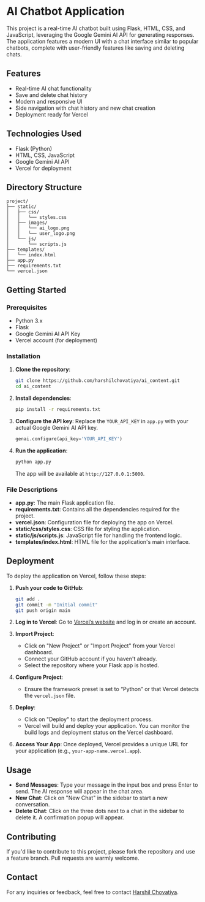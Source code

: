 # AI Chatbot Application

This project is a real-time AI chatbot built using Flask, HTML, CSS, and JavaScript, leveraging the Google Gemini AI API for generating responses. The application features a modern UI with a chat interface similar to popular chatbots, complete with user-friendly features like saving and deleting chats.

## Features

- Real-time AI chat functionality
- Save and delete chat history
- Modern and responsive UI
- Side navigation with chat history and new chat creation
- Deployment ready for Vercel

## Technologies Used

- Flask (Python)
- HTML, CSS, JavaScript
- Google Gemini AI API
- Vercel for deployment

## Directory Structure

```
project/
├── static/
│   ├── css/
│   │   └── styles.css
│   ├── images/
│   │   └── ai_logo.png
│   │   └── user_logo.png
│   └── js/
│       └── scripts.js
├── templates/
│   └── index.html
├── app.py
├── requirements.txt
└── vercel.json
```

## Getting Started

### Prerequisites

- Python 3.x
- Flask
- Google Gemini AI API Key
- Vercel account (for deployment)

### Installation

1. **Clone the repository**:
    ```bash
    git clone https://github.com/harshilchovatiya/ai_content.git
    cd ai_content
    ```

2. **Install dependencies**:
    ```bash
    pip install -r requirements.txt
    ```

3. **Configure the API key**:
    Replace the `YOUR_API_KEY` in `app.py` with your actual Google Gemini AI API key.
    ```python
    genai.configure(api_key='YOUR_API_KEY')
    ```

4. **Run the application**:
    ```bash
    python app.py
    ```
    The app will be available at `http://127.0.0.1:5000`.

### File Descriptions

- **app.py**: The main Flask application file.
- **requirements.txt**: Contains all the dependencies required for the project.
- **vercel.json**: Configuration file for deploying the app on Vercel.
- **static/css/styles.css**: CSS file for styling the application.
- **static/js/scripts.js**: JavaScript file for handling the frontend logic.
- **templates/index.html**: HTML file for the application's main interface.

## Deployment

To deploy the application on Vercel, follow these steps:

1. **Push your code to GitHub**:
    ```bash
    git add .
    git commit -m "Initial commit"
    git push origin main
    ```

2. **Log in to Vercel**: Go to [Vercel’s website](https://vercel.com/) and log in or create an account.

3. **Import Project**:
   - Click on "New Project" or "Import Project" from your Vercel dashboard.
   - Connect your GitHub account if you haven't already.
   - Select the repository where your Flask app is hosted.

4. **Configure Project**:
   - Ensure the framework preset is set to “Python” or that Vercel detects the `vercel.json` file.

5. **Deploy**:
   - Click on "Deploy" to start the deployment process.
   - Vercel will build and deploy your application. You can monitor the build logs and deployment status on the Vercel dashboard.

6. **Access Your App**: Once deployed, Vercel provides a unique URL for your application (e.g., `your-app-name.vercel.app`).

## Usage

- **Send Messages**: Type your message in the input box and press Enter to send. The AI response will appear in the chat area.
- **New Chat**: Click on "New Chat" in the sidebar to start a new conversation.
- **Delete Chat**: Click on the three dots next to a chat in the sidebar to delete it. A confirmation popup will appear.

## Contributing

If you'd like to contribute to this project, please fork the repository and use a feature branch. Pull requests are warmly welcome.

## Contact

For any inquiries or feedback, feel free to contact [Harshil Chovatiya](mailto:harshilbmk@gmail.com).

